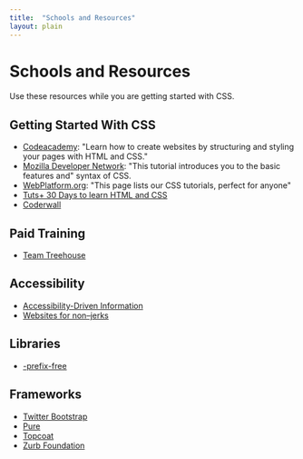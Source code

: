 ```yaml
---
title:  "Schools and Resources"
layout: plain
---
```


# Schools and Resources

Use these resources while you are getting started with CSS.

## Getting Started With CSS

* [Codeacademy](http://www.codecademy.com/tracks/web): "Learn how to create websites by structuring and styling your pages with HTML and CSS."
* [Mozilla Developer Network](https://developer.mozilla.org/en-US/docs/Web/Guide/CSS/Getting_started): "This tutorial introduces you to the basic features and" syntax of CSS.
* [WebPlatform.org](http://docs.webplatform.org/wiki/css/tutorials): "This page lists our CSS tutorials, perfect for anyone"
* [Tuts+ 30 Days to learn HTML and CSS](http://freecourses.tutsplus.com/30-days-to-learn-html-and-css/)
* [Coderwall](https://coderwall.com/welcome)

## Paid Training

* [Team Treehouse](http://teamtreehouse.com/)

## Accessibility

* [Accessibility-Driven Information](http://a11yproject.com/)
* [Websites for non–jerks](https://github.com/chriswrightdesign/websites-for-non-jerks)

## Libraries

* [-prefix-free](http://leaverou.github.io/prefixfree/)

## Frameworks

* [Twitter Bootstrap](http://getbootstrap.com/)
* [Pure](http://purecss.io/)
* [Topcoat](http://topcoat.io/)
* [Zurb Foundation](http://foundation.zurb.com/)
